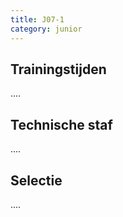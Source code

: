 ```yaml
---
title: J07-1
category: junior
---
```


## Trainingstijden

....

## Technische staf

....

## Selectie

....
